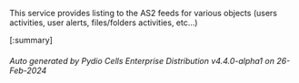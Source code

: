 






This service provides listing to the AS2 feeds for various objects (users activities, user alerts, files/folders activities, etc...)

[:summary]

###### Auto generated by Pydio Cells Enterprise Distribution v4.4.0-alpha1 on 26-Feb-2024
